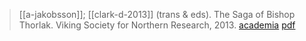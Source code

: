 > [[a-jakobsson]]; [[clark-d-2013]] (trans & eds). The Saga of Bishop Thorlak. Viking Society for Northern Research, 2013. [academia](https://www.academia.edu/5458153/The-Saga-of-Bishop-Thorlak-David-Clark-and-%C3%81rmann-Jakobsson-eds-London-2013-Viking-Society-for-Northern-Research-Text-Series-XXI-) [pdf](a/a-jakobsson-d-clark2013.pdf)